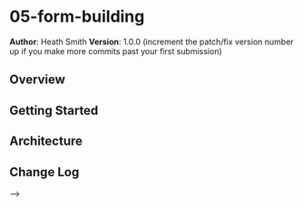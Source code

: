 # 05-form-building

**Author**: Heath Smith
**Version**: 1.0.0 (increment the patch/fix version number up if you make more commits past your first submission)

## Overview
<!-- we are buildting a blog and the layout for it so when you create a draft of it. it will display a mock build of it that you can use JSON to copy into your hard coded lib. -->

## Getting Started
<!-- What are the steps that a user must take in order to build this app on their own machine and get it running? -->

## Architecture
<!-- Provide a detailed description of the application design. What technologies (languages, libraries, etc) you're using, and any other relevant design information. -->

## Change Log
<!-- Use this are to document the iterative changes made to your application as each feature is successfully implemented. Use time stamps. Here's an examples:

01-01-2001 4:59pm - Application now has a fully-functional express server, with GET and POST routes for the book resource.

## Credits and Collaborations
<!-- Give credit (and a link) to other people or resources that helped you build this application. -->
-->
